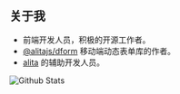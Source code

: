 ## 关于我

- 前端开发人员，积极的开源工作者。
- [@alitajs/dform](https://github.com/alitajs/DynamicForm) 移动端动态表单库的作者。
- [alita](https://github.com/alitajs/alita) 的辅助开发人员。

![Github Stats](https://github-readme-stats.vercel.app/api?username=hang1017&show_icons=true)


<!--
**hang1017/hang1017** is a ✨ _special_ ✨ repository because its `README.md` (this file) appears on your GitHub profile.

Here are some ideas to get you started:

- 🔭 I’m currently working on ...
- 🌱 I’m currently learning ...
- 👯 I’m looking to collaborate on ...
- 🤔 I’m looking for help with ...
- 💬 Ask me about ...
- 📫 How to reach me: ...
- 😄 Pronouns: ...
- ⚡ Fun fact: ...
-->
